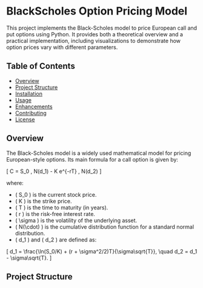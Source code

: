 # BlackScholes Option Pricing Model

This project implements the Black-Scholes model to price European call and put options using Python. It provides both a theoretical overview and a practical implementation, including visualizations to demonstrate how option prices vary with different parameters.

## Table of Contents

- [Overview](#overview)
- [Project Structure](#project-structure)
- [Installation](#installation)
- [Usage](#usage)
- [Enhancements](#enhancements)
- [Contributing](#contributing)
- [License](#license)

## Overview

The Black-Scholes model is a widely used mathematical model for pricing European-style options. Its main formula for a call option is given by:

\[
C = S_0 \, N(d_1) - K e^{-rT} \, N(d_2)
\]

where:
- \( S_0 \) is the current stock price.
- \( K \) is the strike price.
- \( T \) is the time to maturity (in years).
- \( r \) is the risk-free interest rate.
- \( \sigma \) is the volatility of the underlying asset.
- \( N(\cdot) \) is the cumulative distribution function for a standard normal distribution.
- \( d_1 \) and \( d_2 \) are defined as:

\[
d_1 = \frac{\ln(S_0/K) + (r + \sigma^2/2)T}{\sigma\sqrt{T}}, \quad d_2 = d_1 - \sigma\sqrt{T}.
\]

## Project Structure

